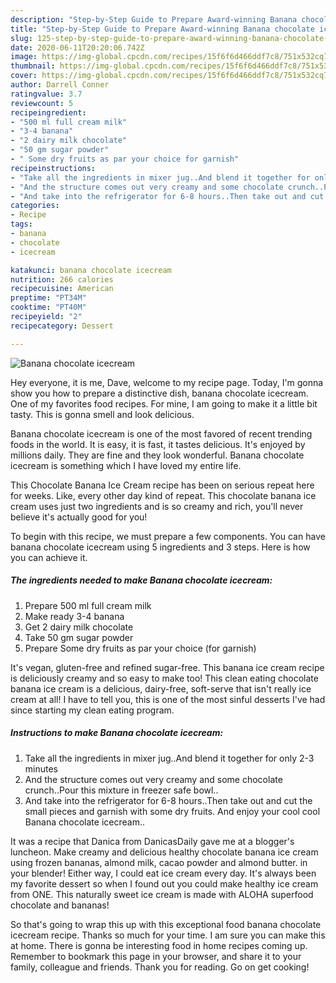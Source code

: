```yaml
---
description: "Step-by-Step Guide to Prepare Award-winning Banana chocolate icecream"
title: "Step-by-Step Guide to Prepare Award-winning Banana chocolate icecream"
slug: 125-step-by-step-guide-to-prepare-award-winning-banana-chocolate-icecream
date: 2020-06-11T20:20:06.742Z
image: https://img-global.cpcdn.com/recipes/15f6f6d466ddf7c8/751x532cq70/banana-chocolate-icecream-recipe-main-photo.jpg
thumbnail: https://img-global.cpcdn.com/recipes/15f6f6d466ddf7c8/751x532cq70/banana-chocolate-icecream-recipe-main-photo.jpg
cover: https://img-global.cpcdn.com/recipes/15f6f6d466ddf7c8/751x532cq70/banana-chocolate-icecream-recipe-main-photo.jpg
author: Darrell Conner
ratingvalue: 3.7
reviewcount: 5
recipeingredient:
- "500 ml full cream milk"
- "3-4 banana"
- "2 dairy milk chocolate"
- "50 gm sugar powder"
- " Some dry fruits as par your choice for garnish"
recipeinstructions:
- "Take all the ingredients in mixer jug..And blend it together for only 2-3 minutes"
- "And the structure comes out very creamy and some chocolate crunch..Pour this mixture in freezer safe bowl.."
- "And take into the refrigerator for 6-8 hours..Then take out and cut the small pieces and garnish with some dry fruits. And enjoy your cool cool Banana chocolate icecream.."
categories:
- Recipe
tags:
- banana
- chocolate
- icecream

katakunci: banana chocolate icecream 
nutrition: 266 calories
recipecuisine: American
preptime: "PT34M"
cooktime: "PT40M"
recipeyield: "2"
recipecategory: Dessert

---
```



![Banana chocolate icecream](https://img-global.cpcdn.com/recipes/15f6f6d466ddf7c8/751x532cq70/banana-chocolate-icecream-recipe-main-photo.jpg)

Hey everyone, it is me, Dave, welcome to my recipe page. Today, I'm gonna show you how to prepare a distinctive dish, banana chocolate icecream. One of my favorites food recipes. For mine, I am going to make it a little bit tasty. This is gonna smell and look delicious.

Banana chocolate icecream is one of the most favored of recent trending foods in the world. It is easy, it is fast, it tastes delicious. It's enjoyed by millions daily. They are fine and they look wonderful. Banana chocolate icecream is something which I have loved my entire life.

This Chocolate Banana Ice Cream recipe has been on serious repeat here for weeks. Like, every other day kind of repeat. This chocolate banana ice cream uses just two ingredients and is so creamy and rich, you&#39;ll never believe it&#39;s actually good for you!


To begin with this recipe, we must prepare a few components. You can have banana chocolate icecream using 5 ingredients and 3 steps. Here is how you can achieve it.

<!--inarticleads1-->

##### The ingredients needed to make Banana chocolate icecream:

1. Prepare 500 ml full cream milk
1. Make ready 3-4 banana
1. Get 2 dairy milk chocolate
1. Take 50 gm sugar powder
1. Prepare  Some dry fruits as par your choice (for garnish)


It&#39;s vegan, gluten-free and refined sugar-free. This banana ice cream recipe is deliciously creamy and so easy to make too! This clean eating chocolate banana ice cream is a delicious, dairy-free, soft-serve that isn&#39;t really ice cream at all! I have to tell you, this is one of the most sinful desserts I&#39;ve had since starting my clean eating program. 

<!--inarticleads2-->

##### Instructions to make Banana chocolate icecream:

1. Take all the ingredients in mixer jug..And blend it together for only 2-3 minutes
1. And the structure comes out very creamy and some chocolate crunch..Pour this mixture in freezer safe bowl..
1. And take into the refrigerator for 6-8 hours..Then take out and cut the small pieces and garnish with some dry fruits. And enjoy your cool cool Banana chocolate icecream..


It was a recipe that Danica from DanicasDaily gave me at a blogger&#39;s luncheon. Make creamy and delicious healthy chocolate banana ice cream using frozen bananas, almond milk, cacao powder and almond butter. in your blender! Either way, I could eat ice cream every day. It&#39;s always been my favorite dessert so when I found out you could make healthy ice cream from ONE. This naturally sweet ice cream is made with ALOHA superfood chocolate and bananas! 

So that's going to wrap this up with this exceptional food banana chocolate icecream recipe. Thanks so much for your time. I am sure you can make this at home. There is gonna be interesting food in home recipes coming up. Remember to bookmark this page in your browser, and share it to your family, colleague and friends. Thank you for reading. Go on get cooking!
